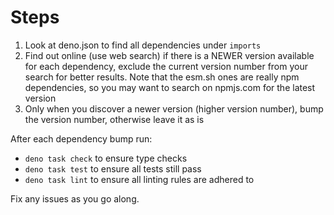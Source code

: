 # Steps
1. Look at deno.json to find all dependencies under `imports`
3. Find out online (use web search) if there is a NEWER version available for each dependency, exclude the current version number from your search for better results. Note that the esm.sh ones are really npm dependencies, so you may want to search on npmjs.com for the latest version
4. Only when you discover a newer version (higher version number), bump the version number, otherwise leave it as is

After each dependency bump run:
* `deno task check` to ensure type checks
* `deno task test` to ensure all tests still pass
* `deno task lint` to ensure all linting rules are adhered to

Fix any issues as you go along.